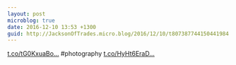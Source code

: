 ```yaml
---
layout: post
microblog: true
date: 2016-12-10 13:53 +1300
guid: http://JacksonOfTrades.micro.blog/2016/12/10/t807387744150441984.html
---
```

[t.co/tG0KxuaBo...](https://t.co/tG0KxuaBod) #photography [t.co/HyHt6EraD...](https://t.co/HyHt6EraDC)
